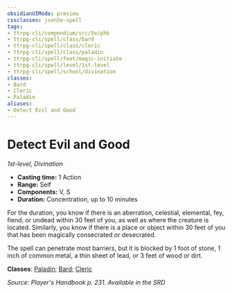 ```yaml
---
obsidianUIMode: preview
cssclasses: json5e-spell
tags:
- ttrpg-cli/compendium/src/5e/phb
- ttrpg-cli/spell/class/bard
- ttrpg-cli/spell/class/cleric
- ttrpg-cli/spell/class/paladin
- ttrpg-cli/spell/feat/magic-initiate
- ttrpg-cli/spell/level/1st-level
- ttrpg-cli/spell/school/divination
classes:
- Bard
- Cleric
- Paladin
aliases:
- Detect Evil and Good
---
```

# Detect Evil and Good
*1st-level, Divination*  


- **Casting time:** 1 Action
- **Range:** Self
- **Components:** V, S
- **Duration:** Concentration, up to 10 minutes

For the duration, you know if there is an aberration, celestial, elemental, fey, fiend, or undead within 30 feet of you, as well as where the creature is located. Similarly, you know if there is a place or object within 30 feet of you that has been magically consecrated or desecrated.

The spell can penetrate most barriers, but it is blocked by 1 foot of stone, 1 inch of common metal, a thin sheet of lead, or 3 feet of wood or dirt.

**Classes**: [Paladin](/CLI/lists/list-spells-classes-paladin.md); [Bard](/CLI/lists/list-spells-classes-bard.md); [Cleric](/CLI/lists/list-spells-classes-cleric.md)

*Source: Player's Handbook p. 231. Available in the <span title='Systems Reference Document (5.1)'>SRD</span>*
